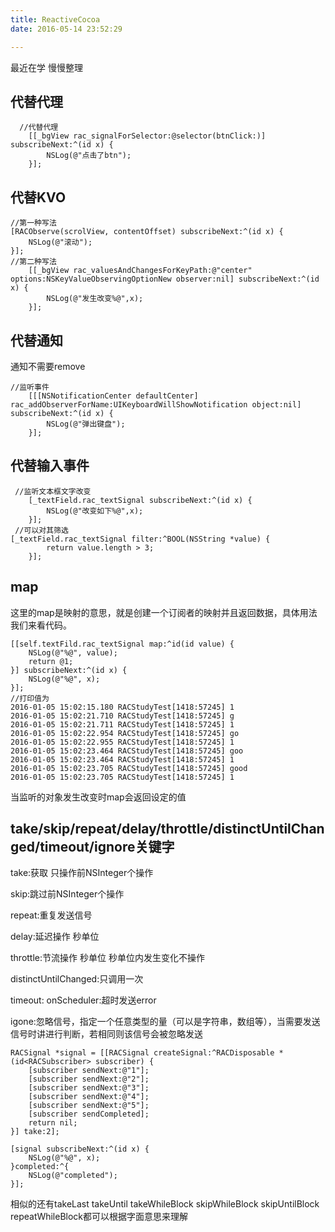 ```yaml
---
title: ReactiveCocoa
date: 2016-05-14 23:52:29

---
```


最近在学 慢慢整理
<!--more-->
## 代替代理
```
  //代替代理
    [[_bgView rac_signalForSelector:@selector(btnClick:)] subscribeNext:^(id x) {
        NSLog(@"点击了btn");
    }];
```
## 代替KVO
```
//第一种写法
[RACObserve(scrolView, contentOffset) subscribeNext:^(id x) {
    NSLog(@"滚动");
}];
//第二种写法
    [[_bgView rac_valuesAndChangesForKeyPath:@"center" options:NSKeyValueObservingOptionNew observer:nil] subscribeNext:^(id x) {
        NSLog(@"发生改变%@",x);
    }];
```

## 代替通知
通知不需要remove

```
//监听事件
    [[[NSNotificationCenter defaultCenter] rac_addObserverForName:UIKeyboardWillShowNotification object:nil] subscribeNext:^(id x) {
        NSLog(@"弹出键盘");
    }];
```


## 代替输入事件
```
 //监听文本框文字改变
    [_textField.rac_textSignal subscribeNext:^(id x) {
        NSLog(@"改变如下%@",x);
    }];
 //可以对其筛选
[_textField.rac_textSignal filter:^BOOL(NSString *value) {
        return value.length > 3;
    }];
```

## map

这里的map是映射的意思，就是创建一个订阅者的映射并且返回数据，具体用法我们来看代码。

```objc
[[self.textFild.rac_textSignal map:^id(id value) {
    NSLog(@"%@", value);
    return @1;
}] subscribeNext:^(id x) {
    NSLog(@"%@", x);
}];
//打印值为
2016-01-05 15:02:15.180 RACStudyTest[1418:57245] 1
2016-01-05 15:02:21.710 RACStudyTest[1418:57245] g
2016-01-05 15:02:21.711 RACStudyTest[1418:57245] 1
2016-01-05 15:02:22.954 RACStudyTest[1418:57245] go
2016-01-05 15:02:22.955 RACStudyTest[1418:57245] 1
2016-01-05 15:02:23.464 RACStudyTest[1418:57245] goo
2016-01-05 15:02:23.464 RACStudyTest[1418:57245] 1
2016-01-05 15:02:23.705 RACStudyTest[1418:57245] good
2016-01-05 15:02:23.705 RACStudyTest[1418:57245] 1
```

当监听的对象发生改变时map会返回设定的值


## take/skip/repeat/delay/throttle/distinctUntilChanged/timeout/ignore关键字

take:获取 只操作前NSInteger个操作

skip:跳过前NSInteger个操作

repeat:重复发送信号

delay:延迟操作 秒单位

throttle:节流操作 秒单位 秒单位内发生变化不操作

distinctUntilChanged:只调用一次

timeout: onScheduler:超时发送error

igone:忽略信号，指定一个任意类型的量（可以是字符串，数组等），当需要发送信号时讲进行判断，若相同则该信号会被忽略发送

```objc
RACSignal *signal = [[RACSignal createSignal:^RACDisposable *(id<RACSubscriber> subscriber) {
    [subscriber sendNext:@"1"];
    [subscriber sendNext:@"2"];
    [subscriber sendNext:@"3"];
    [subscriber sendNext:@"4"];
    [subscriber sendNext:@"5"];
    [subscriber sendCompleted];
    return nil;
}] take:2];

[signal subscribeNext:^(id x) {
    NSLog(@"%@", x);
}completed:^{
    NSLog(@"completed");
}];
```

相似的还有takeLast takeUntil takeWhileBlock skipWhileBlock skipUntilBlock repeatWhileBlock都可以根据字面意思来理解
